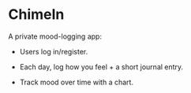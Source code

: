 # ChimeIn
A private mood-logging app:

- Users log in/register.

- Each day, log how you feel + a short journal entry.

- Track mood over time with a chart.
